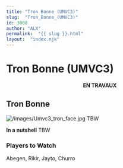 ```yaml
---
title: "Tron Bonne (UMVC3)"
slug:  "Tron_Bonne_(UMVC3)"
id: 3008
author: "ALX"
permalink:  "{{ slug }}.html"
layout:  "index.njk"
---
```


# Tron Bonne (UMVC3)

<center>

**EN TRAVAUX**

</center>

## Tron Bonne

![](/images/Umvc3_tron_face.jpg‎ "/images/Umvc3_tron_face.jpg‎") TBW

**In a nutshell** TBW

### Players to Watch

Abegen, Rikir, Jayto, Churro

